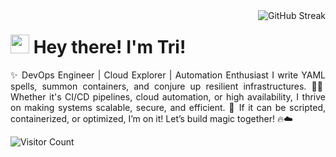 <img align = 'right' src="https://github-readme-streak-stats.herokuapp.com/?user=tri-susilo&theme=dracula&hide_border=false" alt="GitHub Streak"> 

# <img src="https://github.com/TheDudeThatCode/TheDudeThatCode/blob/master/Assets/Hi.gif" width="30px"> Hey there! I'm Tri!
<p align="justify">
  ✨ DevOps Engineer | Cloud Explorer | Automation Enthusiast
   I write YAML spells, summon containers, and conjure up resilient infrastructures. 🧙‍♂️ Whether it's CI/CD pipelines, cloud automation, or high availability, I thrive on making systems scalable, secure, and efficient. 🚀 If it can be scripted, containerized, or optimized, 
   I’m on it! Let’s build magic together! 🔥☁️
</p>


![Visitor Count](https://profile-counter.glitch.me/{tri-susilo}/count.svg)




<!--
**tri-susilo/tri-susilo** is a ✨ _special_ ✨ repository because its `README.md` (this file) appears on your GitHub profile.

Here are some ideas to get you started:

- 🔭 I’m currently working on ...
- 🌱 I’m currently learning ...
- 👯 I’m looking to collaborate on ...
- 🤔 I’m looking for help with ...
- 💬 Ask me about ...
- 📫 How to reach me: ...
- 😄 Pronouns: ...
- ⚡ Fun fact: ...
-->
